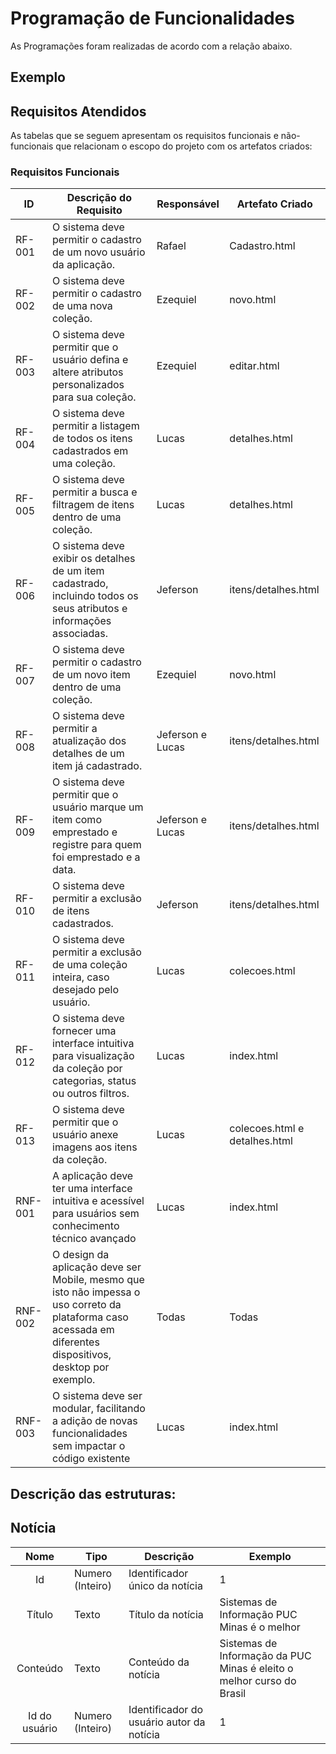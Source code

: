 # Programação de Funcionalidades

As Programações foram realizadas de acordo com a relação abaixo.

## Exemplo

## Requisitos Atendidos

As tabelas que se seguem apresentam os requisitos funcionais e não-funcionais que relacionam o escopo do projeto com os artefatos criados:

### Requisitos Funcionais

|ID    | Descrição do Requisito | Responsável | Artefato Criado |
|------|------------------------|------------|-----------------|
|RF-001| O sistema deve permitir o cadastro de um novo usuário da aplicação.| Rafael | Cadastro.html |
|RF-002| O sistema deve permitir o cadastro de uma nova coleção.| Ezequiel | novo.html |
|RF-003| O sistema deve permitir que o usuário defina e altere atributos personalizados para sua coleção.| Ezequiel | editar.html |
|RF-004| O sistema deve permitir a listagem de todos os itens cadastrados em uma coleção.| Lucas | detalhes.html |
|RF-005| O sistema deve permitir a busca e filtragem de itens dentro de uma coleção.| Lucas | detalhes.html |
|RF-006| O sistema deve exibir os detalhes de um item cadastrado, incluindo todos os seus atributos e informações associadas.| Jeferson | itens/detalhes.html |
|RF-007| O sistema deve permitir o cadastro de um novo item dentro de uma coleção.|Ezequiel | novo.html |
|RF-008| O sistema deve permitir a atualização dos detalhes de um item já cadastrado.| Jeferson e Lucas| itens/detalhes.html |
|RF-009| O sistema deve permitir que o usuário marque um item como emprestado e registre para quem foi emprestado e a data. | Jeferson e Lucas | itens/detalhes.html |
|RF-010| O sistema deve permitir a exclusão de itens cadastrados.| Jeferson | itens/detalhes.html |
|RF-011| O sistema deve permitir a exclusão de uma coleção inteira, caso desejado pelo usuário. | Lucas | colecoes.html |
|RF-012| O sistema deve fornecer uma interface intuitiva para visualização da coleção por categorias, status ou outros filtros.| Lucas | index.html |
|RF-013| O sistema deve permitir que o usuário anexe imagens aos itens da coleção.| Lucas | colecoes.html e detalhes.html|
|RNF-001| A aplicação deve ter uma interface intuitiva e acessível para usuários sem conhecimento técnico avançado| Lucas | index.html |
|RNF-002| O design da aplicação deve ser Mobile, mesmo que isto não impessa o uso correto da plataforma caso acessada em diferentes dispositivos, desktop por exemplo.| Todas | Todas |
|RNF-003| O sistema deve ser modular, facilitando a adição de novas funcionalidades sem impactar o código existente| Lucas | index.html |


## Descrição das estruturas:

## Notícia
|  **Nome**      | **Tipo**          | **Descrição**                             | **Exemplo**                                    |
|:--------------:|-------------------|-------------------------------------------|------------------------------------------------|
| Id             | Numero (Inteiro)  | Identificador único da notícia            | 1                                              |
| Título         | Texto             | Título da notícia                         | Sistemas de Informação PUC Minas é o melhor                                   |
| Conteúdo       | Texto             | Conteúdo da notícia                       | Sistemas de Informação da PUC Minas é eleito o melhor curso do Brasil                            |
| Id do usuário  | Numero (Inteiro)  | Identificador do usuário autor da notícia | 1                                              |

